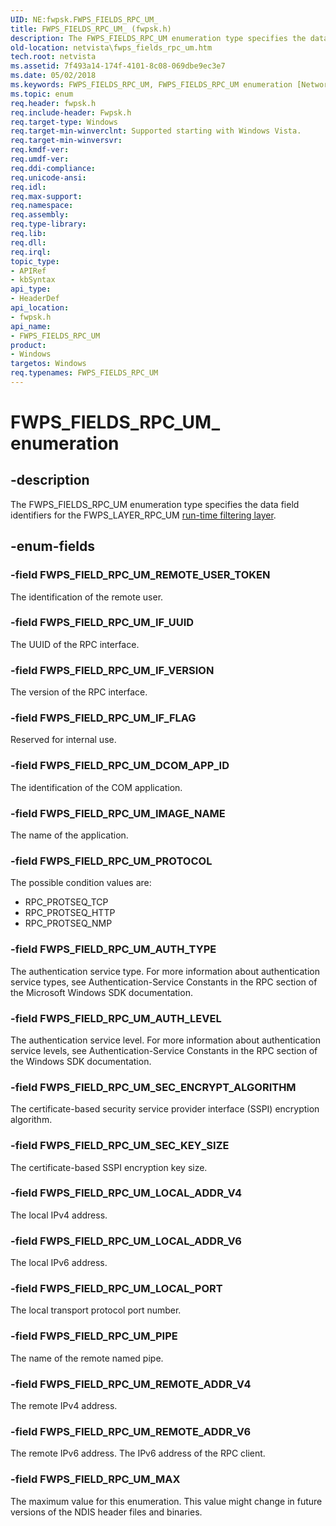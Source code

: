 ```yaml
---
UID: NE:fwpsk.FWPS_FIELDS_RPC_UM_
title: FWPS_FIELDS_RPC_UM_ (fwpsk.h)
description: The FWPS_FIELDS_RPC_UM enumeration type specifies the data field identifiers for the FWPS_LAYER_RPC_UM run-time filtering layer.
old-location: netvista\fwps_fields_rpc_um.htm
tech.root: netvista
ms.assetid: 7f493a14-174f-4101-8c08-069dbe9ec3e7
ms.date: 05/02/2018
ms.keywords: FWPS_FIELDS_RPC_UM, FWPS_FIELDS_RPC_UM enumeration [Network Drivers Starting with Windows Vista], FWPS_FIELDS_RPC_UM_, FWPS_FIELD_RPC_UM_AUTH_LEVEL, FWPS_FIELD_RPC_UM_AUTH_TYPE, FWPS_FIELD_RPC_UM_DCOM_APP_ID, FWPS_FIELD_RPC_UM_IF_FLAG, FWPS_FIELD_RPC_UM_IF_UUID, FWPS_FIELD_RPC_UM_IF_VERSION, FWPS_FIELD_RPC_UM_IMAGE_NAME, FWPS_FIELD_RPC_UM_LOCAL_ADDR_V4, FWPS_FIELD_RPC_UM_LOCAL_ADDR_V6, FWPS_FIELD_RPC_UM_LOCAL_PORT, FWPS_FIELD_RPC_UM_MAX, FWPS_FIELD_RPC_UM_PIPE, FWPS_FIELD_RPC_UM_PROTOCOL, FWPS_FIELD_RPC_UM_REMOTE_ADDR_V4, FWPS_FIELD_RPC_UM_REMOTE_ADDR_V6, FWPS_FIELD_RPC_UM_REMOTE_USER_TOKEN, FWPS_FIELD_RPC_UM_SEC_ENCRYPT_ALGORITHM, FWPS_FIELD_RPC_UM_SEC_KEY_SIZE, fwpsk/FWPS_FIELDS_RPC_UM, fwpsk/FWPS_FIELD_RPC_UM_AUTH_LEVEL, fwpsk/FWPS_FIELD_RPC_UM_AUTH_TYPE, fwpsk/FWPS_FIELD_RPC_UM_DCOM_APP_ID, fwpsk/FWPS_FIELD_RPC_UM_IF_FLAG, fwpsk/FWPS_FIELD_RPC_UM_IF_UUID, fwpsk/FWPS_FIELD_RPC_UM_IF_VERSION, fwpsk/FWPS_FIELD_RPC_UM_IMAGE_NAME, fwpsk/FWPS_FIELD_RPC_UM_LOCAL_ADDR_V4, fwpsk/FWPS_FIELD_RPC_UM_LOCAL_ADDR_V6, fwpsk/FWPS_FIELD_RPC_UM_LOCAL_PORT, fwpsk/FWPS_FIELD_RPC_UM_MAX, fwpsk/FWPS_FIELD_RPC_UM_PIPE, fwpsk/FWPS_FIELD_RPC_UM_PROTOCOL, fwpsk/FWPS_FIELD_RPC_UM_REMOTE_ADDR_V4, fwpsk/FWPS_FIELD_RPC_UM_REMOTE_ADDR_V6, fwpsk/FWPS_FIELD_RPC_UM_REMOTE_USER_TOKEN, fwpsk/FWPS_FIELD_RPC_UM_SEC_ENCRYPT_ALGORITHM, fwpsk/FWPS_FIELD_RPC_UM_SEC_KEY_SIZE, netvista.fwps_fields_rpc_um, wfp_ref_5_const_3_data_fields_8dbe4a13-7ea4-4e12-a880-ffbaf3a533ed.xml
ms.topic: enum
req.header: fwpsk.h
req.include-header: Fwpsk.h
req.target-type: Windows
req.target-min-winverclnt: Supported starting with Windows Vista.
req.target-min-winversvr: 
req.kmdf-ver: 
req.umdf-ver: 
req.ddi-compliance: 
req.unicode-ansi: 
req.idl: 
req.max-support: 
req.namespace: 
req.assembly: 
req.type-library: 
req.lib: 
req.dll: 
req.irql: 
topic_type:
- APIRef
- kbSyntax
api_type:
- HeaderDef
api_location:
- fwpsk.h
api_name:
- FWPS_FIELDS_RPC_UM
product:
- Windows
targetos: Windows
req.typenames: FWPS_FIELDS_RPC_UM
---
```


# FWPS_FIELDS_RPC_UM_ enumeration


## -description


The FWPS_FIELDS_RPC_UM enumeration type specifies the data field identifiers for the
  FWPS_LAYER_RPC_UM 
  <a href="https://msdn.microsoft.com/library/windows/desktop/aa366492">run-time filtering layer</a>.


## -enum-fields




### -field FWPS_FIELD_RPC_UM_REMOTE_USER_TOKEN

The identification of the remote user.


### -field FWPS_FIELD_RPC_UM_IF_UUID

The UUID of the RPC interface.


### -field FWPS_FIELD_RPC_UM_IF_VERSION

The version of the RPC interface.


### -field FWPS_FIELD_RPC_UM_IF_FLAG

Reserved for internal use.


### -field FWPS_FIELD_RPC_UM_DCOM_APP_ID

The identification of the COM application.


### -field FWPS_FIELD_RPC_UM_IMAGE_NAME

The name of the application.


### -field FWPS_FIELD_RPC_UM_PROTOCOL

The possible condition values are:

<ul><li>RPC_PROTSEQ_TCP</li><li>RPC_PROTSEQ_HTTP</li><li>RPC_PROTSEQ_NMP</li></ul>


### -field FWPS_FIELD_RPC_UM_AUTH_TYPE

The authentication service type. For more information about authentication service types, see
     Authentication-Service Constants in the RPC section of the Microsoft Windows SDK documentation.


### -field FWPS_FIELD_RPC_UM_AUTH_LEVEL

The authentication service level. For more information about authentication service levels, see
     Authentication-Service Constants in the RPC section of the Windows SDK documentation.


### -field FWPS_FIELD_RPC_UM_SEC_ENCRYPT_ALGORITHM

The certificate-based security service provider interface (SSPI) encryption algorithm.


### -field FWPS_FIELD_RPC_UM_SEC_KEY_SIZE

The certificate-based SSPI encryption key size.


### -field FWPS_FIELD_RPC_UM_LOCAL_ADDR_V4

The local IPv4 address.


### -field FWPS_FIELD_RPC_UM_LOCAL_ADDR_V6

The local IPv6 address.


### -field FWPS_FIELD_RPC_UM_LOCAL_PORT

The local transport protocol port number.


### -field FWPS_FIELD_RPC_UM_PIPE

The name of the remote named pipe.


### -field FWPS_FIELD_RPC_UM_REMOTE_ADDR_V4

The remote IPv4 address.


### -field FWPS_FIELD_RPC_UM_REMOTE_ADDR_V6

The remote IPv6 address. The IPv6 address of the RPC client.


### -field FWPS_FIELD_RPC_UM_MAX

The maximum value for this enumeration. This value might change in future versions of the NDIS
     header files and binaries.

